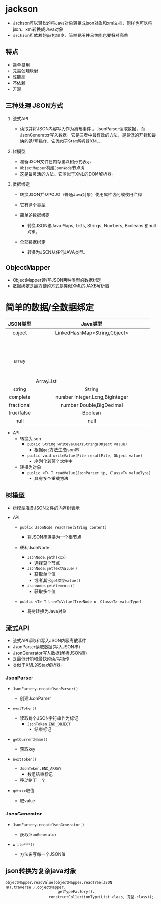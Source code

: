 # jackson
- Jackson可以轻松的将Java对象转换成json对象和xml文档，同样也可以将json、xml转换成Java对象
- Jackson所依赖的jar包较少，简单易用并且性能也要相对高些

## 特点
- 简单易用
- 无需创建映射
- 性能高
- 不依赖
- 开源

## 三种处理 JSON方式
1. 流式API
    - 读取并将JSON内容写入作为离散事件
。JsonParser读取数据，而JsonGenerator写入数据。它是三者中最有效的方法，是最低的开销和最快的读/写操作。它类似于Stax解析器XML。

2. 树模型
    - 准备JSON文件在内存里以树形式表示
    - `ObjectMapper`构建`JsonNode`节点树
    - 这是最灵活的方法。它类似于XML的DOM解析器。

3. 数据绑定
    - 转换JSON并从POJO（普通Java对象）使用属性访问或使用注释
    - 它有两个类型

    - 简单的数据绑定
        - 转换JSON和Java Maps, Lists, Strings, Numbers, Booleans 和null 对象。

    - 全部数据绑定
        -  转换为JSON从任何JAVA类型。

## ObjectMapper
- ObjectMapper读/写JSON两种类型的数据绑定
- 数据绑定是最方便的方式是类似XML的JAXB解析器



# 简单的数据/全数据绑定
|JSON类型|Java类型|
|:-----:|:-----:|
|object |	LinkedHashMap<String,Object>|
|array |	ArrayList<Object>|
|string |	String|
|complete | number	Integer,Long,BigInteger|
|fractional | number Double,BigDecimal|
|true/false |	Boolean|
|null |	null|
- API
    - 转换为json
        - `public String writeValueAsString(Object value)`
            - 根据`get`方法生成json串
        - `public void writeValue(File resultFile, Object value)`
            - 序列化到莫个文件中
    - 转换为对象
        - `public <T> T readValue(JsonParser jp, Class<T> valueType)`
            - 具有多个重载方法


##  树模型
- 树模型准备JSON文件的内存树表示

- API
    -  `public JsonNode readTree(String content)`
        -  将JSON串转换为一个根节点
    - 便利JsonNode
        - `JsonNode.path(xxx)`
            - 选择莫个节点
        - `JsonNode.getTextValue()`
            - 获取单个值
            - 或者其它`get类型value()`
        - `JsonNode.getElements()`
            - 获取多个值

     -  `public <T> T treeToValue(TreeNode n, Class<T> valueType)`
         -  将树转换为Java对象

## 流式API
- 流式API读取和写入JSON内容离散事件
- JsonParser读取数据(写入JSON串)
- JsonGenerator写入数据(解析JSON串)
- 是最低开销和最快的读/写操作
- 类似于XML的Stax解析器。

### JsonParser
- `JsonFactory.createJsonParser()`
    - 创建JsonParser
- `nextToken()`
    - 读取每个JSON字符串作为标记
        - `JsonToken.END_OBJECT`
            - 结束标记
-   `getCurrentName()`
    -  获取key

- `nextToken()`
    - `JsonToken.END_ARRAY`
        - 数组结束标记
    - 移动到下一个

- `getxxx`取值

    - 取value

### JsonGenerator
- `JsonFactory.createJsonGenerator()`
    - 获取`JsonGenerator`

- `write***()`
    - 方法来写每一个JSON值

## json转换为复杂java对象
```
objectMapper.readValue(objectMapper.readTree(JSON串).traverse(),objectMapper.
						getTypeFactory().
                    constructCollectionType(List.class, 范型.class));
```


